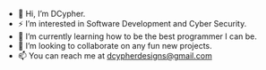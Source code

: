 - 👋 Hi, I’m DCypher.
- ⚡ I’m interested in Software Development and Cyber Security.
- 🚩 I’m currently learning how to be the best programmer I can be.
- 🚀 I’m looking to collaborate on any fun new projects. 
- 📫 You can reach me at dcypherdesigns@gmail.com

<!---
DCy4/DCy4 is a ✨ special ✨ repository because its `README.md` (this file) appears on your GitHub profile.
You can click the Preview link to take a look at your changes.
--->
